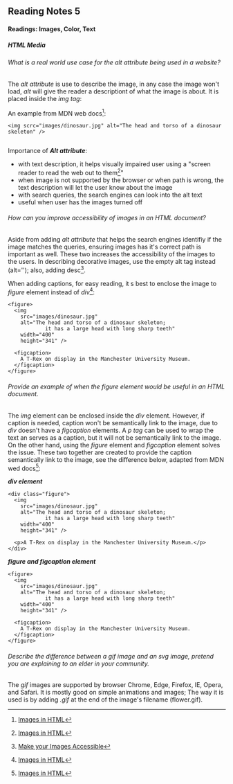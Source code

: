 ## Reading Notes 5

#### Readings: Images, Color, Text

##### HTML Media

###### What is a real world use case for the alt attribute being used in a website?

The *alt attribute* is use to describe the image, in any case the image won't load, *alt* will give the reader a descriptiont of what the image is about. It is placed inside the *img tag*:

An example from MDN web docs[^1]:

```
<img scrc="images/dinosaur.jpg" alt="The head and torso of a dinosaur skeleton" />
      
```
Importance of ***Alt attribute***:
- with text description, it helps visually impaired user using a "screen reader to read the web out to them[^1]"
- when image is not supported by the browser or when path is wrong, the text description will let the user know about the image
- with search queries, the search engines can look into the alt text 
- useful when user has the images turned off 

###### How can you improve accessibility of images in an HTML document?

Aside from adding *alt attribute* that helps the search engines identifiy if the image matches the queries, ensuring images has it's correct path is important as well. These two increases the accessibility of the images to the users. In describing decorative images, use the empty alt tag instead (alt=''); also, adding desc[^2].

When adding captions, for easy reading, it s best to enclose the image to *figure* element instead of *div*[^1]:

```
<figure>
  <img
    src="images/dinosaur.jpg"
    alt="The head and torso of a dinosaur skeleton;
            it has a large head with long sharp teeth"
    width="400"
    height="341" />

  <figcaption>
    A T-Rex on display in the Manchester University Museum.
  </figcaption>
</figure>
```

###### Provide an example of when the figure element would be useful in an HTML document.

The *img* element can be enclosed inside the *div* element. However, if caption is needed, caption won't be semantically link to the image, due to *div* doesn't have a *figcaption* elements. A *p tag* can be used to wrap the text an serves as a caption, but it will not be semantically link to the image. On the other hand, using the *figure* element and *figcaption* element solves the issue. These two together are created to provide the caption semantically link to the image, see the difference below, adapted from MDN wed docs[^1]:

***div element***
```
<div class="figure">
  <img
    src="images/dinosaur.jpg"
    alt="The head and torso of a dinosaur skeleton;
            it has a large head with long sharp teeth"
    width="400"
    height="341" />

  <p>A T-Rex on display in the Manchester University Museum.</p>
</div>
```

***figure and figcaption element***
```
<figure>
  <img
    src="images/dinosaur.jpg"
    alt="The head and torso of a dinosaur skeleton;
            it has a large head with long sharp teeth"
    width="400"
    height="341" />

  <figcaption>
    A T-Rex on display in the Manchester University Museum.
  </figcaption>
</figure>
```

###### Describe the difference between a gif image and an svg image, pretend you are explaining to an elder in your community.

The *gif* images are supported by browser Chrome, Edge, Firefox, IE, Opera, and Safari. It is mostly good on simple animations and images; The way it is used is by adding *.gif* at the end of the image's filename (flower.gif).



[^1]: [Images in HTML](https://developer.mozilla.org/en-US/docs/Learn/HTML/Multimedia_and_embedding/Images_in_HTML)
[^2]: [Make your Images Accessible](https://itaccessibility.arizona.edu/content/images)

